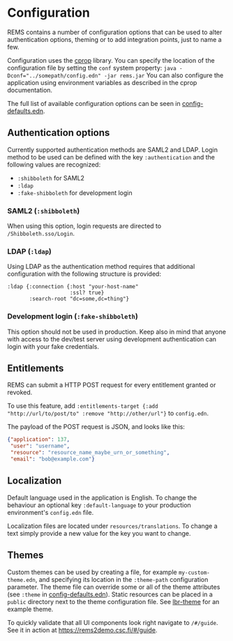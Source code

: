 # Configuration

REMS contains a number of configuration options that can be used to alter authentication options, theming or to add integration points, just to name a few.

Configuration uses the [cprop](https://github.com/tolitius/cprop) library. You can specify the location of the configuration file by setting the `conf` system property: `java -Dconf="../somepath/config.edn" -jar rems.jar` You can also configure the application using environment variables as described in the cprop documentation.

The full list of available configuration options can be seen in [config-defaults.edn](https://github.com/CSCfi/rems/blob/master/resources/config-defaults.edn).  

## Authentication options

Currently supported authentication methods are SAML2 and LDAP. Login method to be used can be defined with the key `:authentication` and the following values are recognized:

* `:shibboleth` for SAML2
* `:ldap`
* `:fake-shibboleth` for development login

### SAML2 (`:shibboleth`)

When using this option, login requests are directed to `/Shibboleth.sso/Login`.

### LDAP (`:ldap`)

Using LDAP as the authentication method requires that additional configuration with the following structure is provided:
```
:ldap {:connection {:host "your-host-name"
                    :ssl? true}
       :search-root "dc=some,dc=thing"}
```

### Development login (`:fake-shibboleth`)

This option should not be used in production. Keep also in mind that anyone with access to the dev/test server using development authentication can login with your fake credentials.

## Entitlements

REMS can submit a HTTP POST request for every entitlement granted or
revoked.

To use this feature, add `:entitlements-target {:add "http://url/to/post/to" :remove "http://other/url"}` to `config.edn`.

The payload of the POST request is JSON, and looks like this:

```json
{"application": 137,
 "user": "username",
 "resource": "resource_name_maybe_urn_or_something",
 "email": "bob@example.com"}
```

## Localization

Default language used in the application is English. To change the behaviour an optional key `:default-language` to your production environment's `config.edn` file.

Localization files are located under `resources/translations`. To change a text simply provide a new value for the key you want to change.

## Themes

Custom themes can be used by creating a file, for example `my-custom-theme.edn`, and specifying its location in the `:theme-path` configuration parameter. The theme file can override some or all of the theme attributes (see `:theme` in [config-defaults.edn](https://github.com/CSCfi/rems/blob/master/resources/config-defaults.edn)). Static resources can be placed in a `public` directory next to the theme configuration file. See [lbr-theme](https://github.com/CSCfi/rems/tree/master/lbr-theme) for an example theme.

To quickly validate that all UI components look right navigate to `/#/guide`. See it in action at <https://rems2demo.csc.fi/#/guide>.

